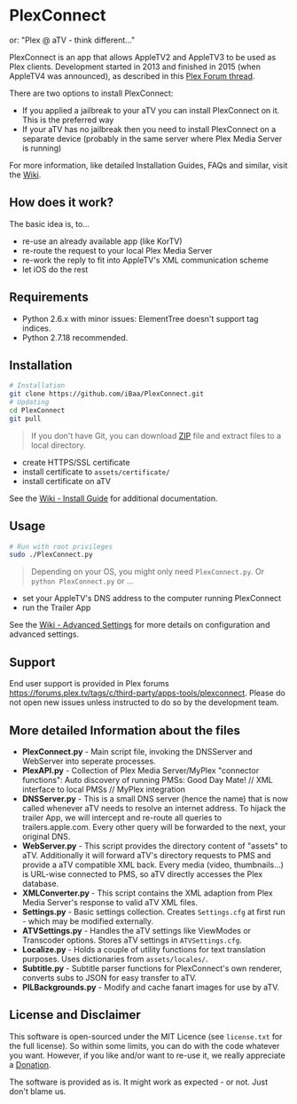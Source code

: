 # PlexConnect
or: "Plex @ aTV - think different..."

PlexConnect is an app that allows AppleTV2 and AppleTV3 to be used as Plex clients. Development started in 2013 and finished in 2015 (when AppleTV4 was announced), as described in this [Plex Forum thread][].

There are two options to install PlexConnect:
- If you applied a jailbreak to your aTV you can install PlexConnect on it. This is the preferred way
- If your aTV has no jailbreak then you need to install PlexConnect on a separate device (probably in the same server where Plex Media Server is running)

For more information, like detailed Installation Guides, FAQs and similar, visit the [Wiki][].


## How does it work?
The basic idea is, to...
- re-use an already available app (like KorTV)
- re-route the request to your local Plex Media Server
- re-work the reply to fit into AppleTV's XML communication scheme
- let iOS do the rest


## Requirements
- Python 2.6.x with minor issues: ElementTree doesn't support tag indices.
- Python 2.7.18 recommended.


## Installation
```sh
# Installation
git clone https://github.com/iBaa/PlexConnect.git
# Updating
cd PlexConnect
git pull
```
> If you don't have Git, you can download [ZIP][] file and extract files to a local directory.

- create HTTPS/SSL certificate
- install certificate to ```assets/certificate/```
- install certificate on aTV

See the [Wiki - Install Guide][] for additional documentation.


## Usage
```sh
# Run with root privileges
sudo ./PlexConnect.py
```
> Depending on your OS, you might only need ```PlexConnect.py```. Or ```python PlexConnect.py``` or ...

- set your AppleTV's DNS address to the computer running PlexConnect
- run the Trailer App

See the [Wiki - Advanced Settings][] for more details on configuration and advanced settings.


## Support
End user support is provided in Plex forums https://forums.plex.tv/tags/c/third-party/apps-tools/plexconnect. Please do not open new issues unless instructed to do so by the development team.


## More detailed Information about the files
* __PlexConnect.py__ - 
Main script file, invoking the DNSServer and WebServer into seperate processes.
* __PlexAPI.py__ - 
Collection of Plex Media Server/MyPlex "connector functions": Auto discovery of running PMSs: Good Day Mate! // XML interface to local PMSs // MyPlex integration
* __DNSServer.py__ - 
This is a small DNS server (hence the name) that is now called whenever aTV needs to resolve an internet address. To hijack the trailer App, we will intercept and re-route all queries to trailers.apple.com. Every other query will be forwarded to the next, your original DNS.
* __WebServer.py__ - 
This script provides the directory content of "assets" to aTV. Additionally it will forward aTV's directory requests to PMS and provide a aTV compatible XML back.
Every media (video, thumbnails...) is URL-wise connected to PMS, so aTV directly accesses the Plex database.
* __XMLConverter.py__ - 
This script contains the XML adaption from Plex Media Server's response to valid aTV XML files.
* __Settings.py__ - 
Basic settings collection. Creates ```Settings.cfg``` at first run - which may be modified externally.
* __ATVSettings.py__ - 
Handles the aTV settings like ViewModes or Transcoder options. Stores aTV settings in ```ATVSettings.cfg```.
* __Localize.py__ -
Holds a couple of utility functions for text translation purposes. Uses dictionaries from ```assets/locales/```.
* __Subtitle.py__ -
Subtitle parser functions for PlexConnect's own renderer, converts subs to JSON for easy transfer to aTV.
* __PILBackgrounds.py__ -
Modify and cache fanart images for use by aTV.


## License and Disclaimer
This software is open-sourced under the MIT Licence (see ```license.txt``` for the full license).
So within some limits, you can do with the code whatever you want. However, if you like and/or want to re-use it, we really appreciate a [Donation][].

The software is provided as is. It might work as expected - or not. Just don't blame us.


[ATVBrowser]: https://github.com/finkdiff/ATVBrowser-script/tree/atvxml
[Plex Forum thread]: http://forums.plex.tv/discussion/57831/plex-atv-think-different/p1
[ZIP]: https://github.com/iBaa/PlexConnect/archive/master.zip
[Wiki]: https://github.com/iBaa/PlexConnect/wiki
[Wiki - Install Guide]: https://github.com/iBaa/PlexConnect/wiki/Install-Guide
[Wiki - Advanced Settings]: https://github.com/iBaa/PlexConnect/wiki/Settings-for-advanced-use-and-troubleshooting
[Donation]: http://forums.plex.tv/discussion/80675/donations-donations/p1
